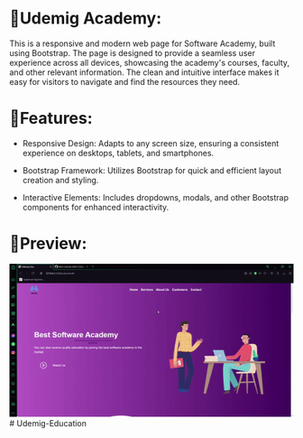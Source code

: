 # 🧱Udemig Academy:

This is a responsive and modern web page for Software Academy, built using Bootstrap. The page is designed to provide a seamless user experience across all devices, showcasing the academy's courses, faculty, and other relevant information. The clean and intuitive interface makes it easy for visitors to navigate and find the resources they need.

##

# 🚀Features:
- Responsive Design: Adapts to any screen size, ensuring a consistent experience on desktops, tablets, and smartphones.

- Bootstrap Framework: Utilizes Bootstrap for quick and efficient layout creation and styling.

- Interactive Elements: Includes dropdowns, modals, and other Bootstrap components for enhanced interactivity.

##

# 🌄Preview:

![](./UdemigEdu..gif)# Udemig-Education
